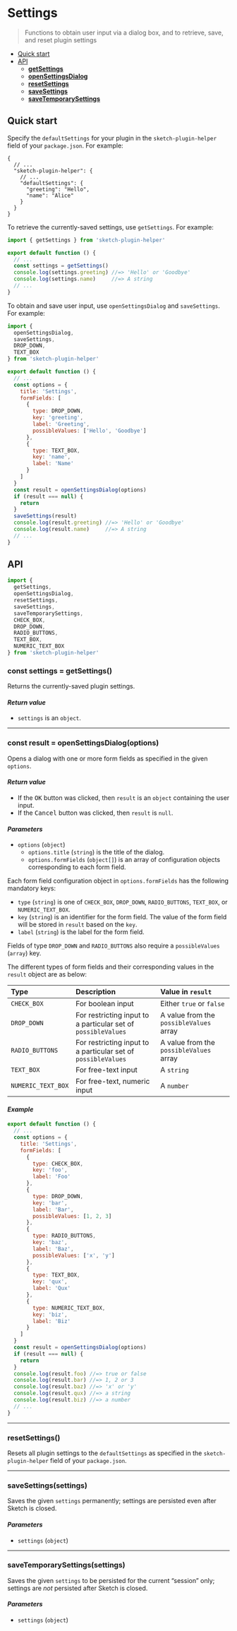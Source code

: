 # Settings

> Functions to obtain user input via a dialog box, and to retrieve, save, and reset plugin settings

- [Quick start](#quick-start)
- [API](#api)
  - [**getSettings**](#const-settings--getsettings)
  - [**openSettingsDialog**](#const-result--opensettingsdialogoptions)
  - [**resetSettings**](#resetsettings)
  - [**saveSettings**](#savesettingssettings)
  - [**saveTemporarySettings**](#savetemporarysettingssettings)

## Quick start

Specify the `defaultSettings` for your plugin in the `sketch-plugin-helper` field of your `package.json`. For example:

```jsonc
{
  // ...
  "sketch-plugin-helper": {
    // ...
    "defaultSettings": {
      "greeting": "Hello",
      "name": "Alice"
    }
  }
}
```

To retrieve the currently-saved settings, use `getSettings`. For example:

```js
import { getSettings } from 'sketch-plugin-helper'

export default function () {
  // ...
  const settings = getSettings()
  console.log(settings.greeting) //=> 'Hello' or 'Goodbye'
  console.log(settings.name)     //=> A string
  // ...
}
```

To obtain and save user input, use `openSettingsDialog` and `saveSettings`. For example:

```js
import {
  openSettingsDialog,
  saveSettings,
  DROP_DOWN,
  TEXT_BOX
} from 'sketch-plugin-helper'

export default function () {
  // ...
  const options = {
    title: 'Settings',
    formFields: [
      {
        type: DROP_DOWN,
        key: 'greeting',
        label: 'Greeting',
        possibleValues: ['Hello', 'Goodbye']
      },
      {
        type: TEXT_BOX,
        key: 'name',
        label: 'Name'
      }
    ]
  }
  const result = openSettingsDialog(options)
  if (result === null) {
    return
  }
  saveSettings(result)
  console.log(result.greeting) //=> 'Hello' or 'Goodbye'
  console.log(result.name)     //=> A string
  // ...
}
```

## API

```js
import {
  getSettings,
  openSettingsDialog,
  resetSettings,
  saveSettings,
  saveTemporarySettings,
  CHECK_BOX,
  DROP_DOWN,
  RADIO_BUTTONS,
  TEXT_BOX,
  NUMERIC_TEXT_BOX
} from 'sketch-plugin-helper'
```

### const settings = getSettings()

Returns the currently-saved plugin settings.

#### *Return value*

- `settings` is an `object`.

---

### const result = openSettingsDialog(options)

Opens a dialog with one or more form fields as specified in the given `options`.

#### *Return value*

- If the <kbd>OK</kbd> button was clicked, then `result` is an `object` containing the user input.
- If the <kbd>Cancel</kbd> button was clicked, then `result` is `null`.

#### *Parameters*

- `options` (`object`)
  - `options.title` (`string`) is the title of the dialog.
  - `options.formFields` (`object[]`) is an array of configuration objects corresponding to each form field.

Each form field configuration object in `options.formFields` has the following mandatory keys:
- `type` (`string`) is one of `CHECK_BOX`, `DROP_DOWN`, `RADIO_BUTTONS`, `TEXT_BOX`, or `NUMERIC_TEXT_BOX`.
- `key` (`string`) is an identifier for the form field. The value of the form field will be stored in `result` based on the `key`.
- `label` (`string`) is the label for the form field.

Fields of type `DROP_DOWN` and `RADIO_BUTTONS` also require a `possibleValues` (`array`) key.

The different types of form fields and their corresponding values in the `result` object are as below:

Type | Description | Value in `result`
:--|:--|:--
`CHECK_BOX` | For boolean input | Either `true` or `false`
`DROP_DOWN` | For restricting input to a particular set of `possibleValues` | A value from the `possibleValues` array
`RADIO_BUTTONS` | For restricting input to a particular set of `possibleValues` | A value from the `possibleValues` array
`TEXT_BOX` | For free-text input | A `string`
`NUMERIC_TEXT_BOX` | For free-text, numeric input | A `number`

#### *Example*

```js
export default function () {
  // ...
  const options = {
    title: 'Settings',
    formFields: [
      {
        type: CHECK_BOX,
        key: 'foo',
        label: 'Foo'
      },
      {
        type: DROP_DOWN,
        key: 'bar',
        label: 'Bar',
        possibleValues: [1, 2, 3]
      },
      {
        type: RADIO_BUTTONS,
        key: 'baz',
        label: 'Baz',
        possibleValues: ['x', 'y']
      },
      {
        type: TEXT_BOX,
        key: 'qux',
        label: 'Qux'
      },
      {
        type: NUMERIC_TEXT_BOX,
        key: 'biz',
        label: 'Biz'
      }
    ]
  }
  const result = openSettingsDialog(options)
  if (result === null) {
    return
  }
  console.log(result.foo) //=> true or false
  console.log(result.bar) //=> 1, 2 or 3
  console.log(result.baz) //=> 'x' or 'y'
  console.log(result.qux) //=> a string
  console.log(result.biz) //=> a number
  // ...
}
```

---

### resetSettings()

Resets all plugin settings to the `defaultSettings` as specified in the `sketch-plugin-helper` field of your `package.json`.

---

### saveSettings(settings)

Saves the given `settings` permanently; settings are persisted even after Sketch is closed.

#### *Parameters*

- `settings` (`object`)

---

### saveTemporarySettings(settings)

Saves the given `settings` to be persisted for the current “session” only; settings are *not* persisted after Sketch is closed.

#### *Parameters*

- `settings` (`object`)
